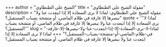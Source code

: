 +++
author = "الشيخ علي الطنطاوي"
title = "مقولة الشيخ علي الطنطاوي"
description = "مقولة الشيخ علي الطنطاوي: لماذا لا نرى السعادة إلا إذا ابتعدت عنا ولا نبصرها إلا غارقة في ظلام الماضي، أو متشحة بضباب المستقبل؟"
quote = '''لماذا لا نرى السعادة إلا إذا ابتعدت عنا ولا نبصرها إلا غارقة في ظلام الماضي، أو متشحة بضباب المستقبل؟'''
slug = "لماذا-لا-نرى-السعادة-إلا-إذا-ابتعدت-عنا-ولا-نبصرها-إلا-غارقة-في-ظلام-الماضي-أو-متشحة-بضباب-المستقبل؟"
+++
لماذا لا نرى السعادة إلا إذا ابتعدت عنا ولا نبصرها إلا غارقة في ظلام الماضي، أو متشحة بضباب المستقبل؟
